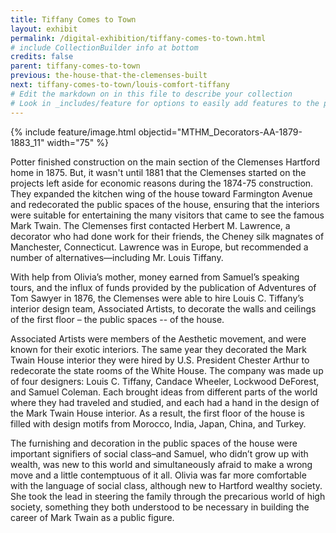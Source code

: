 ```yaml
---
title: Tiffany Comes to Town
layout: exhibit
permalink: /digital-exhibition/tiffany-comes-to-town.html
# include CollectionBuilder info at bottom
credits: false
parent: tiffany-comes-to-town
previous: the-house-that-the-clemenses-built
next: tiffany-comes-to-town/louis-comfort-tiffany
# Edit the markdown on in this file to describe your collection
# Look in _includes/feature for options to easily add features to the page
---
```


{% include feature/image.html objectid="MTHM_Decorators-AA-1879-1883_11" width="75" %}

Potter finished construction on the main section of the Clemenses Hartford home in 1875. But, it wasn't until 1881 that the Clemenses started on the projects left aside for economic reasons during the 1874-75 construction.  They expanded the kitchen wing of the house toward Farmington Avenue and redecorated the public spaces of the house, ensuring that the interiors were suitable for entertaining the many visitors that came to see the famous Mark Twain.  The Clemenses first contacted Herbert M. Lawrence, a decorator who had done work for their friends, the Cheney silk magnates of Manchester, Connecticut. Lawrence was in Europe, but recommended a number of alternatives—including Mr. Louis Tiffany.

With help from Olivia’s mother, money earned from Samuel’s speaking tours, and the influx of funds provided by the publication of Adventures of Tom Sawyer in 1876, the Clemenses were able to hire Louis C. Tiffany’s interior design team, Associated Artists, to decorate the walls and ceilings of the first floor – the public spaces -- of the house. 

Associated Artists were members of the Aesthetic movement, and were known for their exotic interiors. The same year they decorated the Mark Twain House interior they were hired by U.S. President Chester Arthur to redecorate the state rooms of the White House. The company was made up of four designers: Louis C. Tiffany, Candace Wheeler, Lockwood DeForest, and Samuel Coleman. Each brought ideas from different parts of the world where they had traveled and studied, and each had a hand in the design of the Mark Twain House interior. As a result, the first floor of the house is filled with design motifs from Morocco‚ India, Japan‚ China, and Turkey.

The furnishing and decoration in the public spaces of the house were important signifiers of social class–and Samuel, who didn’t grow up with wealth, was new to this world and simultaneously afraid to make a wrong move and a little contemptuous of it all. Olivia was far more comfortable with the language of social class, although new to Hartford wealthy society. She took the lead in steering the family through the precarious world of high society, something they both understood to be necessary in building the career of Mark Twain as a public figure.
